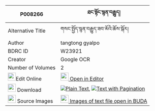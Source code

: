 |P008266|ཐང་སྟོང་སྙན་བརྒྱུད། 
| --- | --- 
|Alternative Title |གསང་སྤྱོད་སྙན་བརྒྱུད་ཟབ་མོའི་ཆོས་སྐོར།
|Author| tangtong gyalpo
|BDRC ID | W23921
|Creator | Google OCR
|Number of Volumes| 2
|<img width="25" src="https://img.icons8.com/color/25/000000/edit-property.png">Edit Online| [<img width="25" src="https://avatars.githubusercontent.com/u/45091458?s=200&v=4"> Open in Editor](http://editor.openpecha.org/P008266)
|<img width="25" src="https://img.icons8.com/fluent/48/000000/download-2.png"/>  Download | [![](https://img.icons8.com/color/20/000000/txt.png)Plain Text](https://github.com/Openpecha/P008266/releases/download/v1/tangtong_nyengyu_plain_P008266.zip), [![](https://img.icons8.com/color/20/000000/txt.png)Text with Pagination](https://github.com/Openpecha/P008266/releases/download/v1/tangtong_nyengyu_pages_P008266.zip)
|<img width="25" src="https://img.icons8.com/plasticine/100/000000/pictures-folder.png"/>  Source Images | [<img width="25" src="https://library.bdrc.io/icons/BUDA-small.svg"> Images of text file open in BUDA](https://library.bdrc.io/show/bdr:W23921)
